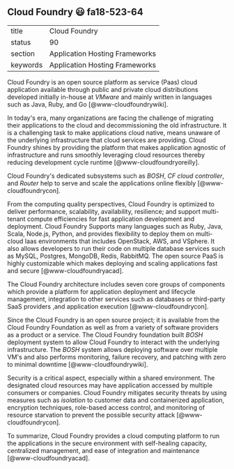 ## Cloud Foundry :smiley: fa18-523-64


|          |                                |
| -------- | ------------------------------ |
| title    | Cloud Foundry                  | 
| status   | 90                            |
| section  | Application Hosting Frameworks |
| keywords | Application Hosting Frameworks |


Cloud Foundry is an open source platform as service (Paas) cloud application 
available through public and private cloud distributions developed initially 
in-house at *VMware* and mainly written in languages such as Java, Ruby, and Go 
[@www-cloudfoundrywiki]. 

In today's era, many organizations are facing 
the challenge of migrating their applications to the cloud and 
decommissioning the old infrastructure. It is a challenging task to make 
applications cloud native, means unaware of the underlying 
infrastructure that cloud services are providing. Cloud Foundry shines 
by providing the platform that makes application agnostic of 
infrastructure and runs smoothly leveraging cloud resources thereby 
reducing development cycle runtime [@www-cloudfoundryoreilly]. 

Cloud Foundry's dedicated subsystems such as *BOSH*, *CF cloud controller*, and 
*Router* help to serve and scale the applications online flexibly 
[@www-cloudfoundrycon]. 

From the computing quality perspectives, Cloud 
Foundry is optimized to deliver performance, scalability, availability, 
resilience; and support multi-tenant compute efficiencies for fast 
application development and deployment. Cloud Foundry Supports many 
languages such as Ruby, Java, Scala, Node.js, Python, and provides flexibility 
to deploy them on multi-cloud Iaas environments that includes OpenStack, AWS, 
and VSphere. It also allows developers to run their code on multiple 
database services such as MySQL, Postgres, MongoDB, Redis, RabbitMQ. 
The open source PaaS is highly customizable which makes deploying and scaling 
applications fast and secure [@www-cloudfoundryacad]. 

The Cloud Foundry architecture includes seven core groups of components 
which provide a platform for application deployment and lifecycle management, 
integration to other services such as databases or third-party SaaS providers 
,and application execution [@www-cloudfoundrycon]. 

Since the Cloud Foundry is an open source project; 
it is available from the Cloud Foundry Foundation as well as from a 
variety of software providers as a product or a service. The Cloud Foundry 
foundation built *BOSH* deployment system to allow Cloud Foundry to 
interact with the underlying infrastructure. The *BOSH* system allows 
deploying software over multiple VM's and also performs monitoring, 
failure recovery, and patching with zero to minimal downtime 
[@www-cloudfoundrywiki]. 

Security is a critical aspect, especially within a shared environment. 
The designated cloud resources may have application accessed by multiple 
consumers or companies. Cloud Foundry mitigates security threats by using 
measures such as *isolation* to customer data and containerized application, 
encryption techniques, role-based access control, and monitoring of resource 
starvation to prevent the possible security attack [@www-cloudfoundrycon]. 

To summarize, Cloud Foundry provides a cloud computing platform to run the 
applications in the secure environment with self-healing capacity, 
centralized management, and ease of integration and maintenance 
[@www-cloudfoundryacad]. 

